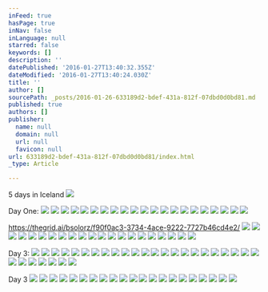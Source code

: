 ```yaml
---
inFeed: true
hasPage: true
inNav: false
inLanguage: null
starred: false
keywords: []
description: ''
datePublished: '2016-01-27T13:40:32.355Z'
dateModified: '2016-01-27T13:40:24.030Z'
title: ''
author: []
sourcePath: _posts/2016-01-26-633189d2-bdef-431a-812f-07dbd0d0bd81.md
published: true
authors: []
publisher:
  name: null
  domain: null
  url: null
  favicon: null
url: 633189d2-bdef-431a-812f-07dbd0d0bd81/index.html
_type: Article

---
```

5 days in Iceland
![](https://the-grid-user-content.s3-us-west-2.amazonaws.com/2c70078c-c0a1-4beb-8483-38a93cbe808f.jpg)

Day One:
![](https://the-grid-user-content.s3-us-west-2.amazonaws.com/cbd37b2d-9092-4d95-b8df-5909a38b641a.jpg)
![](https://the-grid-user-content.s3-us-west-2.amazonaws.com/77ba0af2-e172-481f-9cbc-d11bd396955a.JPG)
![](https://the-grid-user-content.s3-us-west-2.amazonaws.com/3542b8d5-c5a6-4993-a8ae-3eda76ea84c6.gif)
![](https://the-grid-user-content.s3-us-west-2.amazonaws.com/08a27515-b7d8-4e84-a523-fc161d978ee9.JPG)
![](https://the-grid-user-content.s3-us-west-2.amazonaws.com/a71dd390-7f14-467d-be3d-83c1dd21826c.jpg)
![](https://the-grid-user-content.s3-us-west-2.amazonaws.com/d8242a98-8624-4cef-8f37-f2819f6f7ca4.JPG)
![](https://the-grid-user-content.s3-us-west-2.amazonaws.com/45a65e36-f2c6-4742-a1f9-f460975efd2a.jpg)
![](https://the-grid-user-content.s3-us-west-2.amazonaws.com/83e7e096-d898-411e-b31d-a4b295c9403c.jpg)
![](https://the-grid-user-content.s3-us-west-2.amazonaws.com/85b72b6e-1ce0-4552-a25a-fc5d4ee43a5e.jpg)
![](https://the-grid-user-content.s3-us-west-2.amazonaws.com/3c0a10f2-73ba-49b6-87d4-76e7949f5e74.jpg)
![](https://the-grid-user-content.s3-us-west-2.amazonaws.com/e5dadf5d-6e29-43c0-85d4-317ef886d841.jpg)
![](https://the-grid-user-content.s3-us-west-2.amazonaws.com/dfb7f63a-26c1-4ce8-a866-4575bfbb7553.jpg)
![](https://the-grid-user-content.s3-us-west-2.amazonaws.com/84b01621-dbde-442b-bbf4-223a92a87eff.jpg)
![](https://the-grid-user-content.s3-us-west-2.amazonaws.com/412db28f-ada1-496e-aeac-4d52d6c6607c.jpg)
![](https://the-grid-user-content.s3-us-west-2.amazonaws.com/41da136d-14d0-405b-9f9a-f6b960b44798.jpg)
![](https://the-grid-user-content.s3-us-west-2.amazonaws.com/c5e15ca0-a283-4706-92d4-d4c708ba07a7.jpg)
![](https://the-grid-user-content.s3-us-west-2.amazonaws.com/9d0184f0-f2f8-401d-a4f8-8c5c56c1b7d1.jpg)
![](https://the-grid-user-content.s3-us-west-2.amazonaws.com/fdf62345-3bb9-41af-88f2-65a403b7db56.jpg)
![](https://the-grid-user-content.s3-us-west-2.amazonaws.com/11afa46b-b221-41fd-af3c-53d90fd0259e.jpg)
![](https://the-grid-user-content.s3-us-west-2.amazonaws.com/0bd00967-998b-4eb8-8680-6f8f3f7a9a64.jpg)
![](https://the-grid-user-content.s3-us-west-2.amazonaws.com/3383b0b4-6fbd-4c4a-90c1-9273d756a75c.jpg)

https://thegrid.ai/bsolorz/f90f0ac3-3734-4ace-9222-7727b46cd4e2/ ![](https://the-grid-user-content.s3-us-west-2.amazonaws.com/7f0e631c-0de6-4bdf-98e1-1300e6ce7e10.jpg)
![](https://the-grid-user-content.s3-us-west-2.amazonaws.com/50fded82-6f53-4e73-907b-3e1951edf315.jpg)
![](https://the-grid-user-content.s3-us-west-2.amazonaws.com/982d5c39-5e9c-4251-83ba-ba87e1a632ca.jpg)
![](https://the-grid-user-content.s3-us-west-2.amazonaws.com/b9f5bcd5-8ea2-4499-b70d-359b3ced1cad.jpg)
![](https://the-grid-user-content.s3-us-west-2.amazonaws.com/b6452bea-3d96-4bb5-bd5e-a7b684b04dee.jpg)
![](https://the-grid-user-content.s3-us-west-2.amazonaws.com/bb3da017-6d38-43a6-a8a9-51029ed3166b.jpg)
![](https://the-grid-user-content.s3-us-west-2.amazonaws.com/ecc7ae88-b7dd-413c-a058-2b072fa70644.gif)
![](https://the-grid-user-content.s3-us-west-2.amazonaws.com/46507205-4aae-4464-bf9b-0551463d6a17.jpg)
![](https://the-grid-user-content.s3-us-west-2.amazonaws.com/db58d15a-24c9-4619-b9ad-b6fb7ce083f5.jpg)
![](https://the-grid-user-content.s3-us-west-2.amazonaws.com/c3f3f771-57e1-4faf-8ff1-ae6913c6e919.jpg)
![](https://the-grid-user-content.s3-us-west-2.amazonaws.com/a60cfad0-9a49-4ff5-b971-1f297bf19b63.jpg)
![](https://the-grid-user-content.s3-us-west-2.amazonaws.com/479b88f6-44c8-4d8e-a4b4-13f9ece221d1.jpg)
![](https://the-grid-user-content.s3-us-west-2.amazonaws.com/fc6b689f-f284-45c4-8156-0d6a81450c08.jpg)
![](https://the-grid-user-content.s3-us-west-2.amazonaws.com/5613bf05-7de3-4987-908c-1a402be85073.jpg)
![](https://the-grid-user-content.s3-us-west-2.amazonaws.com/8a9ee1de-e592-4067-98f3-676242ea24f0.jpg)
![](https://the-grid-user-content.s3-us-west-2.amazonaws.com/b0ddf795-52a4-4025-8ec9-79220537d987.jpg)
![](https://the-grid-user-content.s3-us-west-2.amazonaws.com/31fdc4b3-5be1-4665-83a0-0fe9b84f7057.jpg)
![](https://the-grid-user-content.s3-us-west-2.amazonaws.com/f36ba48b-6730-4448-ba2e-5638aa1e7117.jpg)
![](https://the-grid-user-content.s3-us-west-2.amazonaws.com/bae7f060-c33a-4969-8f8b-c522f0428c1e.jpg)
![](https://the-grid-user-content.s3-us-west-2.amazonaws.com/03286868-d089-4fbf-993a-d2d147ec888a.jpg)
![](https://the-grid-user-content.s3-us-west-2.amazonaws.com/10e93ed7-295f-49c9-80f0-8a5612c8bd44.jpg)

Day 3:
![](https://the-grid-user-content.s3-us-west-2.amazonaws.com/fa719418-f065-4c85-9d2c-995e4e410799.JPG)
![](https://the-grid-user-content.s3-us-west-2.amazonaws.com/a98b9a1c-2062-44f1-b0b2-7c8844af2f4e.JPG)
![](https://the-grid-user-content.s3-us-west-2.amazonaws.com/72053767-9fef-416d-b171-520ab9d1a7a4.JPG)
![](https://the-grid-user-content.s3-us-west-2.amazonaws.com/f716af82-fe35-47c0-a6c8-245bb19ec2ad.JPG)
![](https://the-grid-user-content.s3-us-west-2.amazonaws.com/1d1b87e4-02dc-43a0-b384-5a56040ee29b.jpg)
![](https://the-grid-user-content.s3-us-west-2.amazonaws.com/8c1fe2b8-cafb-473e-bbee-997b20d78b31.JPG)
![](https://the-grid-user-content.s3-us-west-2.amazonaws.com/e5415200-7f96-49b0-8622-b5828e92c9dd.jpg)
![](https://the-grid-user-content.s3-us-west-2.amazonaws.com/ee4d4f42-d687-450f-98ab-f03ab3173b9a.JPG)
![](https://the-grid-user-content.s3-us-west-2.amazonaws.com/9d1313b9-19a9-4348-837c-024c71d9c0b3.jpg)
![](https://the-grid-user-content.s3-us-west-2.amazonaws.com/17dd2079-ac35-4012-bd4d-486b9a128e19.JPG)
![](https://the-grid-user-content.s3-us-west-2.amazonaws.com/01b224bf-9f2d-4dc3-a4aa-90b8259a6118.gif)
![](https://the-grid-user-content.s3-us-west-2.amazonaws.com/168abd9d-54d5-49dc-832e-c0fa0a9c6a1a.jpg)
![](https://the-grid-user-content.s3-us-west-2.amazonaws.com/03f72f1c-abd0-4147-89f8-21bd42af711e.jpg)
![](https://the-grid-user-content.s3-us-west-2.amazonaws.com/14304ae6-c204-4702-a1ae-f7ca73935f90.JPG)
![](https://the-grid-user-content.s3-us-west-2.amazonaws.com/a250a13a-0a49-49d9-aa08-ea1fef0a63a7.JPG)
![](https://the-grid-user-content.s3-us-west-2.amazonaws.com/5f30d156-2792-4a87-a565-bfff836d25be.JPG)
![](https://the-grid-user-content.s3-us-west-2.amazonaws.com/8f53f0a3-aa7b-4ae7-a29e-73aecdfe7d2f.JPG)
![](https://the-grid-user-content.s3-us-west-2.amazonaws.com/fbdb1e69-a164-4dbc-bb36-761755ffaad2.JPG)
![](https://the-grid-user-content.s3-us-west-2.amazonaws.com/e643605d-a142-43fb-8988-90394d4c4e33.JPG)
![](https://the-grid-user-content.s3-us-west-2.amazonaws.com/2ac8a252-734d-4ae1-866e-e15a183044a5.JPG)
![](https://the-grid-user-content.s3-us-west-2.amazonaws.com/7010f102-dd78-46e3-95eb-5d4af83f4aae.JPG)
![](https://the-grid-user-content.s3-us-west-2.amazonaws.com/9dee5dba-2dfa-4df4-a6e4-1f268a7ac678.jpg)
![](https://the-grid-user-content.s3-us-west-2.amazonaws.com/fe4318a7-a97f-4fcc-9b80-710cd52224a9.jpg)
![](https://the-grid-user-content.s3-us-west-2.amazonaws.com/21407ec8-6fe1-4802-98f5-8b545ee446da.jpg)
![](https://the-grid-user-content.s3-us-west-2.amazonaws.com/d3f1151d-a4c4-4c10-83f1-157737a6796d.jpg)
![](https://the-grid-user-content.s3-us-west-2.amazonaws.com/b52a6460-412e-4ddd-9011-c171185e13ba.jpg)
![](https://the-grid-user-content.s3-us-west-2.amazonaws.com/276ad457-4edf-42c8-bdbf-9502bee275e4.jpg)
![](https://the-grid-user-content.s3-us-west-2.amazonaws.com/fc4b846e-a396-4e51-b725-5eee410e977c.jpg)
![](https://the-grid-user-content.s3-us-west-2.amazonaws.com/1ea0e144-0a61-49fc-884b-b56b39d60721.jpg)
![](https://the-grid-user-content.s3-us-west-2.amazonaws.com/577aaab6-146d-4d48-850f-aab790797eed.jpg)

Day 3
![](https://the-grid-user-content.s3-us-west-2.amazonaws.com/a73c33c1-3abd-4a8b-ba63-f633d9dc62b9.jpg)
![](https://the-grid-user-content.s3-us-west-2.amazonaws.com/f1711bb1-20d4-42ab-8c45-e119bdb8b5ef.jpg)
![](https://the-grid-user-content.s3-us-west-2.amazonaws.com/cc51b1d5-2d03-446d-86ab-adfa7fc24d51.jpg)
![](https://the-grid-user-content.s3-us-west-2.amazonaws.com/283db72e-56f3-43e0-8c8a-c43eb463a1f1.jpg)
![](https://the-grid-user-content.s3-us-west-2.amazonaws.com/06016e04-2dc5-4221-b667-e65c4c56ea3b.JPG)
![](https://the-grid-user-content.s3-us-west-2.amazonaws.com/d3a740ab-5037-4e12-b586-ff2791cdf538.jpg)
![](https://the-grid-user-content.s3-us-west-2.amazonaws.com/655307fe-682d-4f5e-9750-fbbb361d318f.jpg)
![](https://the-grid-user-content.s3-us-west-2.amazonaws.com/b167d081-67b6-4609-83e1-bd54caee7c5c.gif)
![](https://the-grid-user-content.s3-us-west-2.amazonaws.com/710dd7da-62a9-477b-8943-a6a23de8a979.jpg)
![](https://the-grid-user-content.s3-us-west-2.amazonaws.com/33c5508c-3657-4e5d-9fc0-b943275da3e9.jpg)
![](https://the-grid-user-content.s3-us-west-2.amazonaws.com/df25bfa5-8a75-441b-b7f9-3a9e3f5a1782.jpg)
![](https://the-grid-user-content.s3-us-west-2.amazonaws.com/77706459-1685-476d-a098-0d24d633b705.jpg)
![](https://the-grid-user-content.s3-us-west-2.amazonaws.com/897ae789-ce1a-4469-9c89-514c25536478.jpg)
![](https://the-grid-user-content.s3-us-west-2.amazonaws.com/ca304a90-f9b1-4cda-9313-3ef0edb20522.JPG)
![](https://the-grid-user-content.s3-us-west-2.amazonaws.com/debdc773-25c2-46bf-b752-81487476f935.JPG)
![](https://the-grid-user-content.s3-us-west-2.amazonaws.com/d53e5179-0c4e-441b-ae58-45d90976ae00.JPG)
![](https://the-grid-user-content.s3-us-west-2.amazonaws.com/065d7bec-b40d-4bbe-adbb-0343f8034827.jpg)
![](https://the-grid-user-content.s3-us-west-2.amazonaws.com/48732226-09f2-4201-b631-5ee166e0b120.JPG)
![](https://the-grid-user-content.s3-us-west-2.amazonaws.com/7fb3e3c6-3156-4516-a918-edaa47729c2a.jpg)
![](https://the-grid-user-content.s3-us-west-2.amazonaws.com/e6dd4be8-4552-4dba-9489-4a63495a0d9c.jpg)
![](https://the-grid-user-content.s3-us-west-2.amazonaws.com/3a075c65-4b62-435f-832c-c67b8c9d4ad7.jpg)